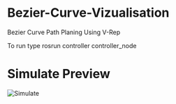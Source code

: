 # Bezier-Curve-Vizualisation
Bezier Curve Path Planing Using V-Rep 

To run type 
rosrun controller controller_node

# Simulate Preview
![Simulate](https://user-images.githubusercontent.com/27775792/74192156-855d4680-4c87-11ea-9693-777e1ff08590.png)
